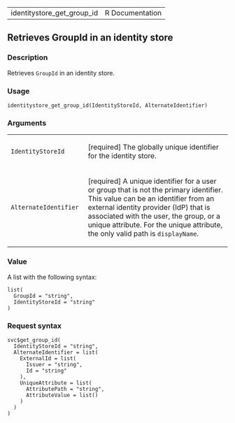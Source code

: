 <table style="width: 100%;">
<tbody>
<tr class="odd">
<td>identitystore_get_group_id</td>
<td style="text-align: right;">R Documentation</td>
</tr>
</tbody>
</table>

## Retrieves GroupId in an identity store

### Description

Retrieves `GroupId` in an identity store.

### Usage

    identitystore_get_group_id(IdentityStoreId, AlternateIdentifier)

### Arguments

<table>
<colgroup>
<col style="width: 35%" />
<col style="width: 65%" />
</colgroup>
<tbody>
<tr class="odd">
<td><code
id="identitystore_get_group_id_:_IdentityStoreId">IdentityStoreId</code></td>
<td><p>[required] The globally unique identifier for the identity
store.</p></td>
</tr>
<tr class="even">
<td><code
id="identitystore_get_group_id_:_AlternateIdentifier">AlternateIdentifier</code></td>
<td><p>[required] A unique identifier for a user or group that is not
the primary identifier. This value can be an identifier from an external
identity provider (IdP) that is associated with the user, the group, or
a unique attribute. For the unique attribute, the only valid path is
<code>displayName</code>.</p></td>
</tr>
</tbody>
</table>

### Value

A list with the following syntax:

    list(
      GroupId = "string",
      IdentityStoreId = "string"
    )

### Request syntax

    svc$get_group_id(
      IdentityStoreId = "string",
      AlternateIdentifier = list(
        ExternalId = list(
          Issuer = "string",
          Id = "string"
        ),
        UniqueAttribute = list(
          AttributePath = "string",
          AttributeValue = list()
        )
      )
    )
